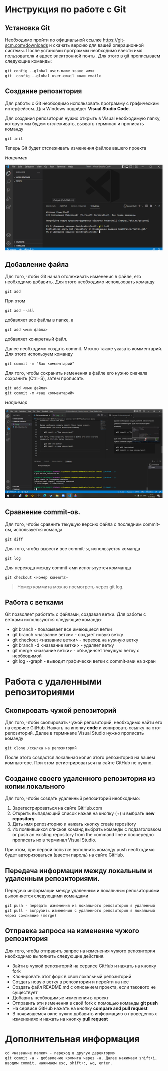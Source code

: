 # Инструкция по работе с Git

## Установка Git

Необходимо пройти по официальной ссылке https://git-scm.com/downloads и скачать версию для вашей операционной системы. После установки программы необходимо ввести имя пользователя и адрес электронной почты. Для этого в git прописываем следующие команды:

    git config --global user.name <ваше имя>
    git  config --global user.email <ваш email>

## Создание репозитория

Для работы с Git необходимо использовать программу с графическим интерфейсом. Для Windows подойдет **Visual Studio Code**.

Для создания репозитория нужно открыть в Visual необходимую папку, которую мы будем отслеживать, вызвать терминал и прописать команду 

    git init

Теперь Git будет отслеживать изменения файлов вашего проекта

*Например*

![Например](1.png)

## Добавление файла 

Для того, чтобы Git начал отслеживать изменения в файле, его необходимо добавить. Для этого необходимо использовать команду

    git add

При этом 

    git add --all

добавляет все файлы в папке, а

    git add <имя файла>

добавляет конкретный файл.

Далее необходимо создать commit. Можно также указать комментарий. Для этого используем команду

    git commit -m "Ваш комментарий"

Для того, чтобы сохранить изменения в файле его нужно сначала сохранить (Ctrl+S), затем прописать 

    git add <имя файла>
    git commit -m <ваш комментарий>

*Например*

![Например](2.png)

## Сравнение commit-ов.

Для того, чтобы сравнить текущую версию файла с последним commit-ом, используется команда

    git diff

Для того, чтобы вывести все commit-ы, используется команда

    git log

Для перехода между commit-ами используется комманда

    git checkout <номер коммита>

> Номер коммита можно посмотреть через git log.

## Работа с ветками

Git позволяет работать с файлами, создавая ветки. Для работы с ветками используются следующие команды:

* git branch - показывает все имеющиеся ветки
* git branch <название ветки> - создает новую ветку
* git checkout <название ветки> - переход на нужную ветку
* git branch -d <название ветки> - удаляет ветку
* git merge <название ветки> - объединяет текущую ветку с необходимой
* git log --graph - выводит графически ветки с commit-ами на экран

# Работа с удаленными репозиториями

## Скопировать чужой репозиторий

Для того, чтобы скопировать чужой репозиторий, необходимо найти его на сервисе GitHub. Нажать на кнопку **code** и копировать ссылку на этот репозиторий. Далее в терминале Visual Studio нужно прописать команду

    git clone /ссылка на репозиторий

После этого создастся локальная копия этого репозитория на вашем компьютере. При этом регистрироваться на сайте GitHub не нужно.

## Создание своего удаленного репозитория из копии локального

Для того, чтобы создать удаленный репозиторий необходимо:

1. Зарегестрироваться на сайте GitHub.com
1. Открыть выпадающий список нажав на кнопку (+) и выбрать **new repository**
1. Дать имя репозиторию и нажать кнопку create repository
1. Из появившихся списков команд выбрать команды с подзаголовком or push an existing repository from the command line и поочередно прописать их в терминал Visual Studio. 

При этом, при первой попытке выполнить команду push необходимо будет авторизоваться (ввести пароль) на сайте GitHub.

## Передача информации между локальным и удаленным репозиториями.

Передача информации между удаленным и локальным репозиториями выполняется следующими командами

    git push - передать изменения из локального репозитория в удаленный
    git pull - выгрузить изменения с удаленного репозитория в локальный через со=лияние (merge)

## Отправка запроса на изменение чужого репозитория

Для того, чтобы отправить запрос на изменения чужого репозитория необходимо выполнить следующие действия.

* Зайти в чужой репозиторий на сервисе GitHub и нажать на кнопку fork
* Клонировать этот форк в свой локальный репозиторий
* Создать новую ветку в репозитории и перейти на нее
* Создать файл README.md с описанием проекта, если такового не существует
* Добавить необходимые изменения в проект
* Отправить эти изменения в свой fork с помощью команды **git push**
* На сервисе GitHub нажать на кнопку **compare and pull request**
* В появившемся окне нужно добавить информацию о проведенных изменениях и нажать на кнопку **pull request**

# Дополнительная информация

    cd <название папки> - переход в другую деректорию
    git commit -a - добавление коммита через -a. Далее нажимаем shift+i, вводим commit, нажимаем esc, shift+:, wq, enter.
